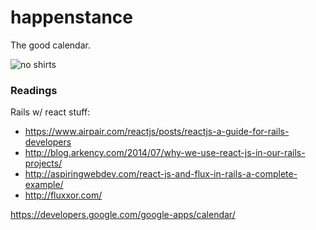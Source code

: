 # happenstance
The good calendar.

![no shirts](http://i.giphy.com/26tOVLcxuLMUh7W7e.gif)


### Readings
Rails w/ react stuff:
- https://www.airpair.com/reactjs/posts/reactjs-a-guide-for-rails-developers
- http://blog.arkency.com/2014/07/why-we-use-react-js-in-our-rails-projects/
- http://aspiringwebdev.com/react-js-and-flux-in-rails-a-complete-example/
- http://fluxxor.com/

https://developers.google.com/google-apps/calendar/
